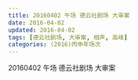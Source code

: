 ```yaml
---
title: 20160402 午场 德云社剧场 大审案
date: 2016-04-02
updated: 2016-04-02
tags: [德云社剧场, 大审案, 相声, 高峰] 
categories: (2016)丙申年场次 
---
```

20160402 午场 德云社剧场 大审案
